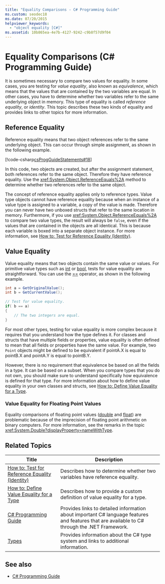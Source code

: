 ```yaml
---
title: "Equality Comparisons - C# Programming Guide"
ms.custom: seodec18
ms.date: 07/20/2015
helpviewer_keywords: 
  - "object equality [C#]"
ms.assetid: 10b865ea-4e7b-4127-9242-c9b8f57d9f04
---
```

# Equality Comparisons (C# Programming Guide)
It is sometimes necessary to compare two values for equality. In some cases, you are testing for *value equality*, also known as *equivalence*, which means that the values that are contained by the two variables are equal. In other cases, you have to determine whether two variables refer to the same underlying object in memory. This type of equality is called *reference equality*, or *identity*. This topic describes these two kinds of equality and provides links to other topics for more information.  
  
## Reference Equality  
 Reference equality means that two object references refer to the same underlying object. This can occur through simple assignment, as shown in the following example.  
  
 [!code-csharp[csProgGuideStatements#18](~/samples/snippets/csharp/VS_Snippets_VBCSharp/csProgGuideStatements/CS/Statements.cs#18)]  
  
 In this code, two objects are created, but after the assignment statement, both references refer to the same object. Therefore they have reference equality. Use the <xref:System.Object.ReferenceEquals%2A> method to determine whether two references refer to the same object.  
  
 The concept of reference equality applies only to reference types. Value type objects cannot have reference equality because when an instance of a value type is assigned to a variable, a copy of the value is made. Therefore you can never have two unboxed structs that refer to the same location in memory. Furthermore, if you use <xref:System.Object.ReferenceEquals%2A> to compare two value types, the result will always be `false`, even if the values that are contained in the objects are all identical. This is because each variable is boxed into a separate object instance. For more information, see [How to: Test for Reference Equality (Identity)](../../../csharp/programming-guide/statements-expressions-operators/how-to-test-for-reference-equality-identity.md).  
  
## Value Equality  
 Value equality means that two objects contain the same value or values. For primitive value types such as [int](../../../csharp/language-reference/keywords/int.md) or [bool](../../../csharp/language-reference/keywords/bool.md), tests for value equality are straightforward. You can use the [==](../../../csharp/language-reference/operators/equality-comparison-operator.md) operator, as shown in the following example.  
  
```csharp  
int a = GetOriginalValue();  
int b = GetCurrentValue();  
  
// Test for value equality.   
if( b == a)   
{  
    // The two integers are equal.  
}  
```  
  
 For most other types, testing for value equality is more complex because it requires that you understand how the type defines it. For classes and structs that have multiple fields or properties, value equality is often defined to mean that all fields or properties have the same value. For example, two `Point` objects might be defined to be equivalent if pointA.X is equal to pointB.X and pointA.Y is equal to pointB.Y.  
  
 However, there is no requirement that equivalence be based on all the fields in a type. It can be based on a subset. When you compare types that you do not own, you should make sure to understand specifically how equivalence is defined for that type. For more information about how to define value equality in your own classes and structs, see [How to: Define Value Equality for a Type](../../../csharp/programming-guide/statements-expressions-operators/how-to-define-value-equality-for-a-type.md).  
  
### Value Equality for Floating Point Values  
 Equality comparisons of floating point values ([double](../../../csharp/language-reference/keywords/double.md) and [float](../../../csharp/language-reference/keywords/float.md)) are problematic because of the imprecision of floating point arithmetic on binary computers. For more information, see the remarks in the topic <xref:System.Double?displayProperty=nameWithType>.  
  
## Related Topics  
  
|Title|Description|  
|-----------|-----------------|  
|[How to: Test for Reference Equality (Identity)](../../../csharp/programming-guide/statements-expressions-operators/how-to-test-for-reference-equality-identity.md)|Describes how to determine whether two variables have reference equality.|  
|[How to: Define Value Equality for a Type](../../../csharp/programming-guide/statements-expressions-operators/how-to-define-value-equality-for-a-type.md)|Describes how to provide a custom definition of value equality for a type.|  
|[C# Programming Guide](../../../csharp/programming-guide/index.md)|Provides links to detailed information about important C# language features and features that are available to C# through the .NET Framework.|  
|[Types](../../../csharp/programming-guide/types/index.md)|Provides information about the C# type system and links to additional information.|  
  
## See also

- [C# Programming Guide](../../../csharp/programming-guide/index.md)
